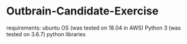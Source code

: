 # Outbrain-Candidate-Exercise
requirements:
    ubuntu OS (was tested on 18.04 in AWS)
    Python 3 (was tested on 3.6.7)
        python libraries
            